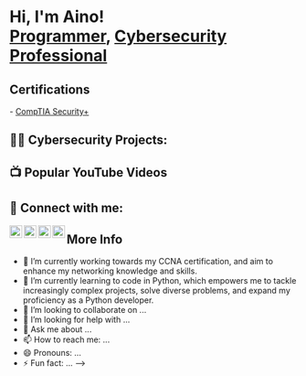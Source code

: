 <h1>Hi, I'm Aino! <br/><a href="https://github.com/Aino-Dalencour">Programmer</a>, <a href=https://www.linkedin.com/in/aino-dalencour-789818220/">Cybersecurity Professional</a>

<h2>Certifications</h2>
  - <a href ="https://rb.gy/i2te7">CompTIA Security+</a>



<h2>👨‍💻 Cybersecurity Projects:</h2>



<h2>📺 Popular YouTube Videos</h2>



<h2> 🤳 Connect with me:</h2>

[<img align="left" alt="JoshMadakor | YouTube" width="22px" src="https://cdn.jsdelivr.net/npm/simple-icons@v3/icons/youtube.svg" />][youtube]
[<img align="left" alt="JoshMadakor | Twitter" width="22px" src="https://cdn.jsdelivr.net/npm/simple-icons@v3/icons/twitter.svg" />][twitter]
[<img align="left" alt="JoshMadakor | LinkedIn" width="22px" src="https://cdn.jsdelivr.net/npm/simple-icons@v3/icons/linkedin.svg" />][linkedin]
[<img align="left" alt="JoshMadakor | Instagram" width="22px" src="https://cdn.jsdelivr.net/npm/simple-icons@v3/icons/instagram.svg" />][Instagram]

[twitter]: https://twitter.com/Aino_Dalencour
[youtube]: https://www.youtube.com/@AinoDalencour
[instagram]: https://www.instagram.com/aino_dalencour/
[linkedin]: https://www.linkedin.com/in/aino-dalencour-789818220/




<h2>More Info</h2>

- 🔭 I’m currently working towards my CCNA certification, and aim to enhance my networking knowledge and skills.
- 🌱 I’m currently learning to code in Python, which empowers me to tackle increasingly complex projects, solve diverse problems, and expand my proficiency as a Python developer.
- 👯 I’m looking to collaborate on ...
- 🤔 I’m looking for help with ...
- 💬 Ask me about ...
- 📫 How to reach me: ...
- 😄 Pronouns: ...
- ⚡ Fun fact: ...
-->
